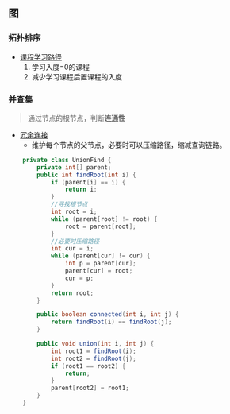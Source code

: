 ## 图 ##
### 拓扑排序 ###
- [课程学习路径](../src/graph/CourseScheduleII.java)
  1. 学习入度=0的课程
  2. 减少学习课程后置课程的入度

### 并查集 ###
> 通过节点的根节点，判断**连通性**

- [冗余连接](../src/graph/RedundantConnection.java)
  - 维护每个节点的父节点，必要时可以压缩路径，缩减查询链路。
```java
    private class UnionFind {
        private int[] parent;
        public int findRoot(int i) {
            if (parent[i] == i) {
                return i;
            }
            //寻找根节点
            int root = i;
            while (parent[root] != root) {
                root = parent[root];
            }
            //必要时压缩路径
            int cur = i;
            while (parent[cur] != cur) {
                int p = parent[cur];
                parent[cur] = root;
                cur = p;
            }
            return root;
        }

        public boolean connected(int i, int j) {
            return findRoot(i) == findRoot(j);
        }

        public void union(int i, int j) {
            int root1 = findRoot(i);
            int root2 = findRoot(j);
            if (root1 == root2) {
                return;
            }
            parent[root2] = root1;
        }
	}
```